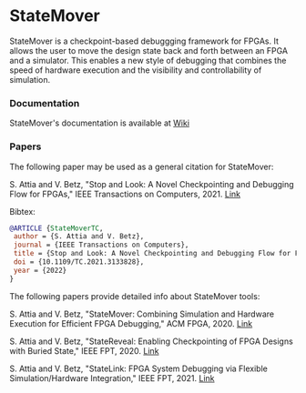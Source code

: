 # StateMover
StateMover is a checkpoint-based debuggging framework for FPGAs. It allows the user to move the design state back and forth between an FPGA and a simulator. This enables a new style of debugging that combines the speed of hardware execution and the visibility and controllability of simulation.

### Documentation
StateMover's documentation is available at [Wiki](https://github.com/samehattia/StateMover/wiki)

### Papers
The following paper may be used as a general citation for StateMover:

S. Attia and V. Betz, "Stop and Look: A Novel Checkpointing and Debugging Flow for FPGAs," IEEE Transactions on Computers, 2021. [Link](https://doi.ieeecomputersociety.org/10.1109/TC.2021.3133828)

Bibtex:
```bibtex
@ARTICLE {StateMoverTC,
 author = {S. Attia and V. Betz},
 journal = {IEEE Transactions on Computers},
 title = {Stop and Look: A Novel Checkpointing and Debugging Flow for FPGAs},
 doi = {10.1109/TC.2021.3133828},
 year = {2022}
}
```

The following papers provide detailed info about StateMover tools:

S. Attia and V. Betz, "StateMover: Combining Simulation and Hardware Execution for Efficient FPGA Debugging," ACM FPGA, 2020. [Link](https://dl.acm.org/doi/abs/10.1145/3373087.3375307)

S. Attia and V. Betz, "StateReveal: Enabling Checkpointing of FPGA Designs with Buried State," IEEE FPT, 2020. [Link](https://doi.org/10.1109/ICFPT51103.2020.00036)

S. Attia and V. Betz, "StateLink: FPGA System Debugging via Flexible Simulation/Hardware Integration," IEEE FPT, 2021. [Link](https://doi.org/10.1109/ICFPT52863.2021.9609846)
